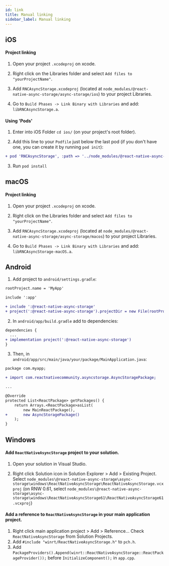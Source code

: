 ```yaml
---
id: link
title: Manual linking
sidebar_label: Manual linking
---
```




## iOS

#### Project linking
1. Open your project `.xcodeproj` on xcode.

2. Right click on the Libraries folder and select `Add files to "yourProjectName"`.

3. Add `RNCAsyncStorage.xcodeproj` (located at `node_modules/@react-native-async-storage/async-storage/ios`) to your project Libraries.

3. Go to `Build Phases -> Link Binary with Libraries` and add:  `libRNCAsyncStorage.a`.

#### Using 'Pods'
1. Enter into iOS Folder `cd ios/` (on your project's root folder).

2. Add this line to your `Podfile` just below the last pod (if you don't have one, you can create it by running `pod init`):

```diff
+ pod 'RNCAsyncStorage', :path => '../node_modules/@react-native-async-storage/async-storage'
```

3. Run `pod install`

## macOS

#### Project linking
1. Open your project `.xcodeproj` on xcode.

2. Right click on the Libraries folder and select `Add files to "yourProjectName"`.

3. Add `RNCAsyncStorage.xcodeproj` (located at `node_modules/@react-native-async-storage/async-storage/macos`) to your project Libraries.

4. Go to `Build Phases -> Link Binary with Libraries` and add: `libRNCAsyncStorage-macOS.a`.


## Android
1. Add project to `android/settings.gradle`:
```diff
rootProject.name = 'MyApp'

include ':app'

+ include ':@react-native-async-storage'
+ project(':@react-native-async-storage').projectDir = new File(rootProject.projectDir, '../node_modules/@react-native-async-storage/async-storage/android')
  ```

2. In `android/app/build.gradle` add to dependencies:
```diff
dependencies {
  ...
+ implementation project(':@react-native-async-storage')
}
  ```

3. Then, in `android/app/src/main/java/your/package/MainApplication.java`:
```diff
package com.myapp;

+ import com.reactnativecommunity.asyncstorage.AsyncStoragePackage;

...

@Override
protected List<ReactPackage> getPackages() {
    return Arrays.<ReactPackage>asList(
        new MainReactPackage(),
+       new AsyncStoragePackage()
    );
}
```


## Windows


#### Add `ReactNativeAsyncStorage` project to your solution.


1. Open your solution in Visual Studio.

2. Right click Solution icon in Solution Explorer > Add > Existing Project.
   Select `node_modules\@react-native-async-storage\async-storage\windows\ReactNativeAsyncStorage\ReactNativeAsyncStorage.vcxproj` (on RNW 0.61, select `node_modules\@react-native-async-storage\async-storage\windows\ReactNativeAsyncStorage61\ReactNativeAsyncStorage61.vcxproj`)


#### Add a reference to `ReactNativeAsyncStorage` in your main application project.


1. Right click main application project > Add > Reference...
  Check `ReactNativeAsyncStorage` from Solution Projects.
2. Add `#include "winrt/ReactNativeAsyncStorage.h"` to `pch.h`.
3. Add `PackageProviders().Append(winrt::ReactNativeAsyncStorage::ReactPackageProvider());` before `InitializeComponent();` in `app.cpp`.
